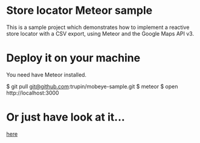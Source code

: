 # Store locator Meteor sample

This is a sample project which demonstrates how to implement a reactive store locator with a CSV export, using Meteor and the Google Maps API v3.

# Deploy it on your machine

You need have Meteor installed.

  $ git pull git@github.com:trupin/mobeye-sample.git
  $ meteor
  $ open http://localhost:3000

# Or just have look at it...

[here](http://mobeyesample.meteor.com)
